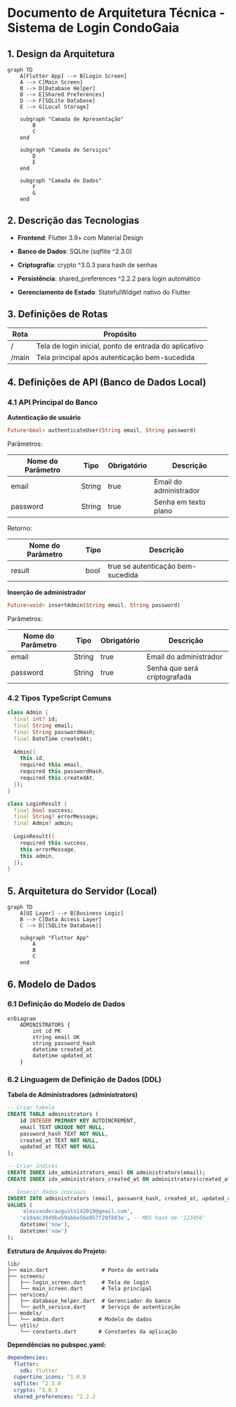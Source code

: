 # Documento de Arquitetura Técnica - Sistema de Login CondoGaia

## 1. Design da Arquitetura

```mermaid
graph TD
    A[Flutter App] --> B[Login Screen]
    A --> C[Main Screen]
    B --> D[Database Helper]
    B --> E[Shared Preferences]
    D --> F[SQLite Database]
    E --> G[Local Storage]
    
    subgraph "Camada de Apresentação"
        B
        C
    end
    
    subgraph "Camada de Serviços"
        D
        E
    end
    
    subgraph "Camada de Dados"
        F
        G
    end
```

## 2. Descrição das Tecnologias

* **Frontend**: Flutter 3.9+ com Material Design

* **Banco de Dados**: SQLite (sqflite ^2.3.0)

* **Criptografia**: crypto ^3.0.3 para hash de senhas

* **Persistência**: shared\_preferences ^2.2.2 para login automático

* **Gerenciamento de Estado**: StatefulWidget nativo do Flutter

## 3. Definições de Rotas

| Rota  | Propósito                                             |
| ----- | ----------------------------------------------------- |
| /     | Tela de login inicial, ponto de entrada do aplicativo |
| /main | Tela principal após autenticação bem-sucedida         |

## 4. Definições de API (Banco de Dados Local)

### 4.1 API Principal do Banco

**Autenticação de usuário**

```dart
Future<bool> authenticateUser(String email, String password)
```

Parâmetros:

| Nome do Parâmetro | Tipo   | Obrigatório | Descrição              |
| ----------------- | ------ | ----------- | ---------------------- |
| email             | String | true        | Email do administrador |
| password          | String | true        | Senha em texto plano   |

Retorno:

| Nome do Parâmetro | Tipo | Descrição                         |
| ----------------- | ---- | --------------------------------- |
| result            | bool | true se autenticação bem-sucedida |

**Inserção de administrador**

```dart
Future<void> insertAdmin(String email, String password)
```

Parâmetros:

| Nome do Parâmetro | Tipo   | Obrigatório | Descrição                    |
| ----------------- | ------ | ----------- | ---------------------------- |
| email             | String | true        | Email do administrador       |
| password          | String | true        | Senha que será criptografada |

### 4.2 Tipos TypeScript Comuns

```dart
class Admin {
  final int? id;
  final String email;
  final String passwordHash;
  final DateTime createdAt;
  
  Admin({
    this.id,
    required this.email,
    required this.passwordHash,
    required this.createdAt,
  });
}

class LoginResult {
  final bool success;
  final String? errorMessage;
  final Admin? admin;
  
  LoginResult({
    required this.success,
    this.errorMessage,
    this.admin,
  });
}
```

## 5. Arquitetura do Servidor (Local)

```mermaid
graph TD
    A[UI Layer] --> B[Business Logic]
    B --> C[Data Access Layer]
    C --> D[(SQLite Database)]
    
    subgraph "Flutter App"
        A
        B
        C
    end
```

## 6. Modelo de Dados

### 6.1 Definição do Modelo de Dados

```mermaid
erDiagram
    ADMINISTRATORS {
        int id PK
        string email UK
        string password_hash
        datetime created_at
        datetime updated_at
    }
```

### 6.2 Linguagem de Definição de Dados (DDL)

**Tabela de Administradores (administrators)**

```sql
-- Criar tabela
CREATE TABLE administrators (
    id INTEGER PRIMARY KEY AUTOINCREMENT,
    email TEXT UNIQUE NOT NULL,
    password_hash TEXT NOT NULL,
    created_at TEXT NOT NULL,
    updated_at TEXT NOT NULL
);

-- Criar índices
CREATE INDEX idx_administrators_email ON administrators(email);
CREATE INDEX idx_administrators_created_at ON administrators(created_at);

-- Inserir dados iniciais
INSERT INTO administrators (email, password_hash, created_at, updated_at)
VALUES (
    'alexsanderaugusto142019@gmail.com',
    'e10adc3949ba59abbe56e057f20f883e', -- MD5 hash de '123456'
    datetime('now'),
    datetime('now')
);
```

**Estrutura de Arquivos do Projeto:**

```
lib/
├── main.dart                 # Ponto de entrada
├── screens/
│   ├── login_screen.dart     # Tela de login
│   └── main_screen.dart      # Tela principal
├── services/
│   ├── database_helper.dart  # Gerenciador do banco
│   └── auth_service.dart     # Serviço de autenticação
├── models/
│   └── admin.dart           # Modelo de dados
└── utils/
    └── constants.dart       # Constantes da aplicação
```

**Dependências no pubspec.yaml:**

```yaml
dependencies:
  flutter:
    sdk: flutter
  cupertino_icons: ^1.0.8
  sqflite: ^2.3.0
  crypto: ^3.0.3
  shared_preferences: ^2.2.2
```

